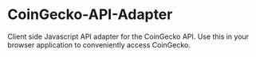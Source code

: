 # CoinGecko-API-Adapter
Client side Javascript API adapter for the CoinGecko API. Use this in your browser application to conveniently access CoinGecko.
